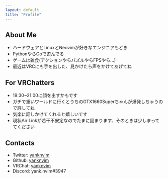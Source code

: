 ```yaml
---
layout: default
title: "Profile"
---
```


## About Me
- ハードウェアとLinuxとNeovimが好きなエンジニアもどき
- PythonやらGoで遊んでる
- ゲームは雑食(アクションやらパズルやらFPSやら…)
- 最近はVRCにも手を出した、見かけたら声をかけてあげてね

## For VRChatters
- 19:30~21:00に顔を出すかもです
- ガチで重いワールドに行くとうちのGTX1660Superちゃんが爆発しちゃうので許してね
- 気楽に話しかけてくれると嬉しいです
- 現状Air Linkが若干不安定なのでたまに固まります、そのときは少しまっててください

## Contacts
- Twitter: [yanknvim](https://twitter.com/yanknvim)
- Github: [yanknvim](https://github.com/yanknvim)
- VRChat: [yanknvim](https://vrchat.com/home/user/usr_81dd1e49-4418-4bd5-a315-9790e94c240d)
- Discord: yank.nvim#3947
